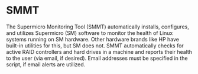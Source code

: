 # SMMT
The Supermicro Monitoring Tool (SMMT) automatically installs, configures, and utilizes Supermicro (SM) software to monitor the health of Linux systems running on SM hardware. Other hardware brands like HP have built-in utilities for this, but SM does not. SMMT automatically checks for active RAID controllers and hard drives in a machine and reports their health to the user (via email, if desired). Email addresses must be specified in the script, if email alerts are utilized.  
